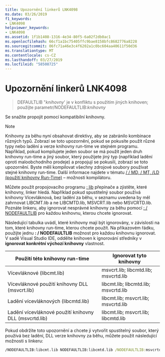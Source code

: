 ```yaml
---
title: Upozornění linkerů LNK4098
ms.date: 03/26/2019
f1_keywords:
- LNK4098
helpviewer_keywords:
- LNK4098
ms.assetid: 1f1b1408-1316-4e34-80f5-6a02f2db0ac1
ms.openlocfilehash: 66cf1a1bc75405ffc9bae8158bfc8682776a8228
ms.sourcegitcommit: 06fc71a46e3c4f6202a1c0bc604aa40611f50d36
ms.translationtype: MT
ms.contentlocale: cs-CZ
ms.lasthandoff: 03/27/2019
ms.locfileid: "58508725"
---
```

# <a name="linker-tools-warning-lnk4098"></a>Upozornění linkerů LNK4098

> DEFAULTLIB "*knihovny*' je v konfliktu s použitím jiných knihoven; použijte parametr/NODEFAULTLIB:*knihovny*

Se snažíte propojit pomocí kompatibilní knihovny.

> [!NOTE]
> Knihovny za běhu nyní obsahovat direktivy, aby se zabránilo kombinace různých typů. Zobrazí se toto upozornění, pokud se pokusíte použít různé typy nebo ladění a verze knihovny run-time ve stejném programu. Například, pokud kompilujete jeden soubor se má použít jeden druh knihovny run-time a jiný soubor, který použijete jiný typ (například ladění oproti maloobchodního prodeje) a propojují se pokusili, zobrazí se toto upozornění. Byste měli kompilovat všechny zdrojové soubory používat stejné knihovny run-time. Další informace najdete v tématu [/ / MD, / MT, /LD (použití knihovny Run-Time)](../../build/reference/md-mt-ld-use-run-time-library.md) – možnosti kompilátoru.

Můžete použít propojovacího programu [: lib](../../build/reference/verbose-print-progress-messages.md) přepínače a zjistěte, které knihovny, linker hledá. Například pokud spustitelný soubor používá knihovny Vícevláknová, bez ladění za běhu, v seznamu uvedena by měl zahrnovat LIBCMT.lib a ne LIBCMTD.lib, MSVCRT.lib nebo MSVCRTD.lib. Poznáte linkeru, aby ignorovat nesprávné knihovny za běhu pomocí [: / NODEFAULTLIB](../../build/reference/nodefaultlib-ignore-libraries.md) pro každou knihovnu, kterou chcete ignorovat.

Následující tabulka uvádí, které knihovny mají být ignorovány, v závislosti na tom, které knihovny run-time, kterou chcete použít. Na příkazovém řádku, použijte jednu **: / NODEFAULTLIB** možnost pro každou knihovnu ignorovat. V sadě Visual Studio IDE, oddělte knihoven k ignorování středníky v **ignorovat konkrétní výchozí knihovny** vlastnost.

| Použití této knihovny run-time | Ignorovat tyto knihovny |
|-----------------------------------|----------------------------|
| Vícevláknové (libcmt.lib) | msvcrt.lib; libcmtd.lib; msvcrtd.lib |
| Vícevláknové použití knihovny DLL (msvcrt.lib) | libcmt.lib; libcmtd.lib; msvcrtd.lib |
| Ladění vícevláknových (libcmtd.lib) | libcmt.lib; msvcrt.lib; msvcrtd.lib |
| Ladění vícevláknové použití knihovny DLL (msvcrtd.lib) | libcmt.lib; msvcrt.lib; libcmtd.lib |

Pokud obdržíte toto upozornění a chcete ji vytvořit spustitelný soubor, který používá bez ladění, DLL verze knihovny za běhu, můžete použít následující možnosti s linkeru:

```cmd
/NODEFAULTLIB:libcmt.lib NODEFAULTLIB:libcmtd.lib /NODEFAULTLIB:msvcrtd.lib
```